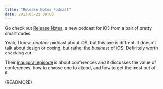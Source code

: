 ```yaml
---
title: "Release Notes Podcast"
date: 2013-05-22 00:00
---
```


Go check out [Release Notes](http://releasenotes.tv), a new podcast for iOS from a pair of pretty smart dudes.

Yeah, I know, _another_ podcast about iOS, but this one is diffrent. It doesn't talk about design or coding, but rather the _business_ of iOS. Definitely worth checking out.

Their [inaugural episode](http://releasenotes.tv/1-conference-junkies/) is about conferences and it discusses the value of conferences, how to choose one to attend, and how to get the most out of it.

(READMORE)
